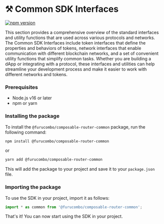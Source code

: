# ⚒ Common SDK Interfaces

[![npm version](https://badge.fury.io/js/@furucombo%2Fcomposable-router-common.svg)](https://www.npmjs.com/package/@furucombo/composable-router-common)

This section provides a comprehensive overview of the standard interfaces and utility functions that are used across various protocols and networks. The Common SDK Interfaces include token interfaces that define the properties and behaviors of tokens, network interfaces that enable communication with different blockchain networks, and a set of convenient utility functions that simplify common tasks. Whether you are building a dApp or integrating with a protocol, these interfaces and utilities can help streamline your development process and make it easier to work with different networks and tokens.

### Prerequisites

* Node.js v16 or later
* npm or yarn

### Installing the package

To install the `@furucombo/composable-router-common` package, run the following command:

```sh
npm install @furucombo/composable-router-common
```

or

```bash
yarn add @furucombo/composable-router-common
```

This will add the package to your project and save it to your `package.json` file.

### Importing the package

To use the SDK in your project, import it as follows:

```typescript
import * as common from '@furucombo/composable-router-common';
```

That's it! You can now start using the SDK in your project.
